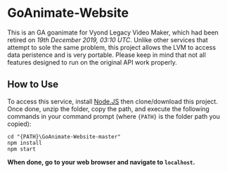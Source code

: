 # GoAnimate-Website
This is an GA goanimate for Vyond Legacy Video Maker, which had been retired on *19th December 2019, 03:10 UTC*.	Unlike other services that attempt to sole the same problem, this project allows the LVM to access data peristence and is very portable.  Please keep in mind that not all features designed to run on the original API work properly.
## How to Use
To access this service, install [Node.JS](https://nodejs.org/en/) then clone/download this project.	Once done, unzip the folder, copy the path, and execute the following commands in your command prompt (where `{PATH}` is the folder path you copied):
```console
cd "{PATH}\GoAnimate-Website-master"
npm install
npm start
```
**When done, go to your web browser and navigate to `localhost`.**


